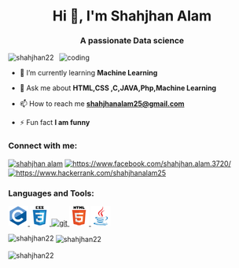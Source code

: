 <h1 align="center">Hi 👋, I'm Shahjhan Alam</h1>
<h3 align="center">A passionate Data science</h3>
<img align="right"alt="coding"width="400"src="https://camo.githubusercontent.com/cae12fddd9d6982901d82580bdf321d81fb299141098ca1c2d4891870827bf17/68747470733a2f2f6d69726f2e6d656469756d2e636f6d2f6d61782f313336302f302a37513379765349765f7430696f4a2d5a2e676966">
<p align="left"> <img src="https://komarev.com/ghpvc/?username=shahjhan22&label=Profile%20views&color=0e75b6&style=flat" alt="shahjhan22" /> </p>

- 🌱 I’m currently learning **Machine Learning**

- 💬 Ask me about **HTML,CSS ,C,JAVA,Php,Machine Learning**

- 📫 How to reach me **shahjhanalam25@gmail.com**

- ⚡ Fun fact **I am funny**

<h3 align="left">Connect with me:</h3>
<p align="left">
<a href="https://linkedin.com/in/shahjhan alam" target="blank"><img align="center" src="https://raw.githubusercontent.com/rahuldkjain/github-profile-readme-generator/master/src/images/icons/Social/linked-in-alt.svg" alt="shahjhan alam" height="30" width="40" /></a>
<a href="https://fb.com/https://www.facebook.com/shahjhan.alam.3720/" target="blank"><img align="center" src="https://raw.githubusercontent.com/rahuldkjain/github-profile-readme-generator/master/src/images/icons/Social/facebook.svg" alt="https://www.facebook.com/shahjhan.alam.3720/" height="30" width="40" /></a>
<a href="https://www.hackerrank.com/https://www.hackerrank.com/shahjhanalam25" target="blank"><img align="center" src="https://raw.githubusercontent.com/rahuldkjain/github-profile-readme-generator/master/src/images/icons/Social/hackerrank.svg" alt="https://www.hackerrank.com/shahjhanalam25" height="30" width="40" /></a>
  
</p>

<h3 align="left">Languages and Tools:</h3>
<p align="left"> <a href="https://www.cprogramming.com/" target="_blank" rel="noreferrer"> <img src="https://raw.githubusercontent.com/devicons/devicon/master/icons/c/c-original.svg" alt="c" width="40" height="40"/> </a> <a href="https://www.w3schools.com/css/" target="_blank" rel="noreferrer"> <img src="https://raw.githubusercontent.com/devicons/devicon/master/icons/css3/css3-original-wordmark.svg" alt="css3" width="40" height="40"/> </a> <a href="https://git-scm.com/" target="_blank" rel="noreferrer"> <img src="https://www.vectorlogo.zone/logos/git-scm/git-scm-icon.svg" alt="git" width="40" height="40"/> </a> <a href="https://www.w3.org/html/" target="_blank" rel="noreferrer"> <img src="https://raw.githubusercontent.com/devicons/devicon/master/icons/html5/html5-original-wordmark.svg" alt="html5" width="40" height="40"/> </a> <a href="https://www.java.com" target="_blank" rel="noreferrer"> <img src="https://raw.githubusercontent.com/devicons/devicon/master/icons/java/java-original.svg" alt="java" width="40" height="40"/> </a> </p>

<p><img align="left" src="https://github-readme-stats.vercel.app/api/top-langs?username=shahjhan22&show_icons=true&locale=en&layout=compact" alt="shahjhan22" /></p>

<p>&nbsp;<img align="center" src="https://github-readme-stats.vercel.app/api?username=shahjhan22&show_icons=true&locale=en" alt="shahjhan22" /></p>

<p><img align="center" src="https://github-readme-streak-stats.herokuapp.com/?user=shahjhan22&" alt="shahjhan22" /></p>
